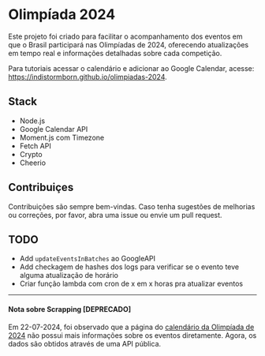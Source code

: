 # Olimpíada 2024

Este projeto foi criado para facilitar o acompanhamento dos eventos em que o Brasil participará nas Olimpíadas de 2024, oferecendo atualizações em tempo real e informações detalhadas sobre cada competição.

Para tutoriais acessar o calendário e adicionar ao Google Calendar, acesse: https://indistormborn.github.io/olimpiadas-2024.

## Stack
- Node.js
- Google Calendar API
- Moment.js com Timezone
- Fetch API
- Crypto
- Cheerio

## Contribuiçes

Contribuições são sempre bem-vindas. Caso tenha sugestões de melhorias ou correções, por favor, abra uma issue ou envie um pull request.

## TODO
- Add `updateEventsInBatches` ao GoogleAPI
- Add checkagem de hashes dos logs para verificar se o evento teve alguma atualização de horário
- Criar função lambda com cron de x em x horas pra atualizar eventos
___
#### Nota sobre Scrapping [DEPRECADO]

Em 22-07-2024, foi observado que a página do [calendário da Olimpíada de 2024](https://olympics.com/pt/paris-2024/calendario/24-julho) não possui mais informações sobre os eventos diretamente. Agora, os dados são obtidos através de uma API pública.
